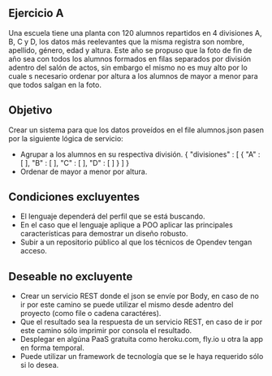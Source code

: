 ## Ejercicio A
Una escuela tiene una planta con 120 alumnos repartidos en 4 divisiones A, B, C y D, los datos más reelevantes que la misma registra son nombre, apellido, género, edad y altura. Este año se propuso que la foto de fin de año sea con todos los alumnos formados en filas separados por división adentro del salón de actos, sin embargo el mismo no es muy alto por lo cuale s necesario ordenar por altura a los alumnos de mayor a menor para que todos salgan en la foto.

## Objetivo
Crear un sistema para que los datos proveídos en el file alumnos.json pasen por la siguiente lógica de servicio:
- Agrupar a los alumnos en su respectiva división. { "divisiones" : [ { "A" : [ ], "B" : [ ], "C" : [ ], "D" : [ ] } ] }
- Ordenar de mayor a menor por altura.

## Condiciones excluyentes
- El lenguaje dependerá del perfil que se está buscando.
- En el caso que el lenguaje aplique a POO aplicar las principales características para demostrar un diseño robusto.
- Subir a un repositorio público al que los técnicos de Opendev tengan acceso.

## Deseable no excluyente
- Crear un servicio REST donde el json se envíe por Body, en caso de no ir por este camino se puede utilizar el mismo desde adentro del proyecto (como file o cadena caractéres).
- Que el resultado sea la respuesta de un servicio REST, en caso de ir por este camino sólo imprimir por consola el resultado.
- Desplegar en algúna PaaS gratuita como heroku.com, fly.io u otra la app en forma temporal.
- Puede utilizar un framework de tecnología que se le haya requerido sólo si lo desea.
